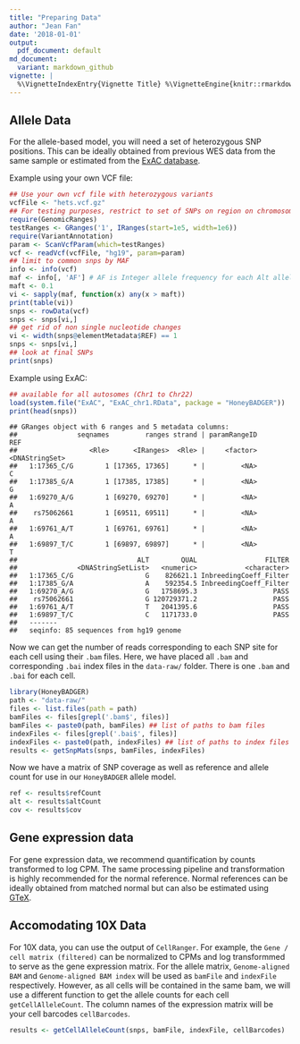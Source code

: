 ```yaml
---
title: "Preparing Data"
author: "Jean Fan"
date: '2018-01-01'
output:
  pdf_document: default
md_document:
  variant: markdown_github
vignette: |
  %\VignetteIndexEntry{Vignette Title} %\VignetteEngine{knitr::rmarkdown} \usepackage[utf8]{inputenc}
---
```






## Allele Data

For the allele-based model, you will need a set of heterozygous SNP positions. This can be ideally obtained from previous WES data from the same sample or estimated from the [ExAC database](http://exac.broadinstitute.org/).

Example using your own VCF file:


```r
## Use your own vcf file with heterozygous variants
vcfFile <- "hets.vcf.gz"
## For testing purposes, restrict to set of SNPs on region on chromosome 1
require(GenomicRanges)
testRanges <- GRanges('1', IRanges(start=1e5, width=1e6))
require(VariantAnnotation)
param <- ScanVcfParam(which=testRanges)
vcf <- readVcf(vcfFile, "hg19", param=param)
## limit to common snps by MAF
info <- info(vcf)
maf <- info[, 'AF'] # AF is Integer allele frequency for each Alt allele
maft <- 0.1
vi <- sapply(maf, function(x) any(x > maft))
print(table(vi))
snps <- rowData(vcf)
snps <- snps[vi,]
## get rid of non single nucleotide changes
vi <- width(snps@elementMetadata$REF) == 1
snps <- snps[vi,]
## look at final SNPs
print(snps)
```

Example using ExAC:

```r
## available for all autosomes (Chr1 to Chr22)
load(system.file("ExAC", "ExAC_chr1.RData", package = "HoneyBADGER"))
print(head(snps))
```

```
## GRanges object with 6 ranges and 5 metadata columns:
##               seqnames         ranges strand | paramRangeID            REF
##                  <Rle>      <IRanges>  <Rle> |     <factor> <DNAStringSet>
##   1:17365_C/G        1 [17365, 17365]      * |         <NA>              C
##   1:17385_G/A        1 [17385, 17385]      * |         <NA>              G
##   1:69270_A/G        1 [69270, 69270]      * |         <NA>              A
##    rs75062661        1 [69511, 69511]      * |         <NA>              A
##   1:69761_A/T        1 [69761, 69761]      * |         <NA>              A
##   1:69897_T/C        1 [69897, 69897]      * |         <NA>              T
##                              ALT        QUAL                 FILTER
##               <DNAStringSetList>   <numeric>            <character>
##   1:17365_C/G                  G    826621.1 InbreedingCoeff_Filter
##   1:17385_G/A                  A    592354.5 InbreedingCoeff_Filter
##   1:69270_A/G                  G   1758695.3                   PASS
##    rs75062661                  G 120729371.2                   PASS
##   1:69761_A/T                  T   2041395.6                   PASS
##   1:69897_T/C                  C   1171733.0                   PASS
##   -------
##   seqinfo: 85 sequences from hg19 genome
```

Now we can get the number of reads corresponding to each SNP site for each cell using their `.bam` files. Here, we have placed all `.bam` and corresponding `.bai` index files in the `data-raw/` folder. There is one `.bam` and `.bai` for each cell. 


```r
library(HoneyBADGER)
path <- "data-raw/"
files <- list.files(path = path)
bamFiles <- files[grepl('.bam$', files)]
bamFiles <- paste0(path, bamFiles) ## list of paths to bam files
indexFiles <- files[grepl('.bai$', files)] 
indexFiles <- paste0(path, indexFiles) ## list of paths to index files
results <- getSnpMats(snps, bamFiles, indexFiles)
```

Now we have a matrix of SNP coverage as well as reference and allele count for use in our `HoneyBADGER` allele model. 


```r
ref <- results$refCount
alt <- results$altCount
cov <- results$cov
```

## Gene expression data

For gene expression data, we recommend quantification by counts transformed to log CPM. The same processing pipeline and transformation is highly recommended for the normal reference. Normal references can be ideally obtained from matched normal but can also be estimated using [GTeX](https://www.gtexportal.org/home/). 

## Accomodating 10X Data

For 10X data, you can use the output of `CellRanger`. For example, the `Gene / cell matrix (filtered)` can be normalized to CPMs and log transformmed to serve as the gene expression matrix. For the allele matrix, `Genome-aligned BAM` and `Genome-aligned BAM index` will be used as `bamFile` and `indexFile` respectively. However, as all cells will be contained in the same bam, we will use a different function to get the allele counts for each cell `getCellAlleleCount`. The column names of the expression matrix will be your cell barcodes `cellBarcodes`.  


```r
results <- getCellAlleleCount(snps, bamFile, indexFile, cellBarcodes)
```



